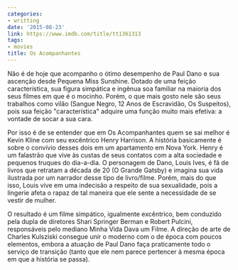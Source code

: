 ```yaml
---
categories:
- writting
date: '2015-08-23'
link: https://www.imdb.com/title/tt1361313
tags:
- movies
title: Os Acompanhantes
---
```


Não é de hoje que acompanho o ótimo desempenho de Paul Dano e sua ascenção desde Pequena Miss Sunshine. Dotado de uma feição característica, sua figura simpática e ingênua soa familiar na maioria dos seus filmes em que é o mocinho. Porém, o que mais gosto nele são seus trabalhos como vilão (Sangue Negro, 12 Anos de Escravidão, Os Suspeitos), pois sua feição "característica" adquire uma função muito mais efetiva: a vontade de socar a sua cara.

Por isso é de se entender que em Os Acompanhantes quem se sai melhor é Kevin Kline com seu excêntrico Henry Harrison. A história basicamente é sobre o convívio desses dois em um apartamento em Nova York. Henry é um falastrão que vive às custas de seus contatos com a alta sociedade e pequenos truques do dia-a-dia. O personagem de Dano, Louis Ives, é fã de livros que retratam a década de 20 (O Grande Gatsby) e imagina sua vida ilustrada por um narrador desse tipo de livro/filme. Porém, mais do que isso, Louis vive em uma indecisão a respeito de sua sexualidade, pois a lingerie afeta o rapaz de tal maneira que ele sente a necessidade de se vestir de mulher.

O resultado é um filme simpático, igualmente excêntrico, bem conduzido pela dupla de diretores Shari Springer Berman e Robert Pulcini, responsáveis pelo mediano Minha Vida Dava um Filme. A direção de arte de Charles Kulsziski consegue unir o moderno com o de época com poucos elementos, embora a atuação de Paul Dano faça praticamente todo o serviço de transição (tanto que ele nem parece pertencer à mesma época em que a história se passa).

